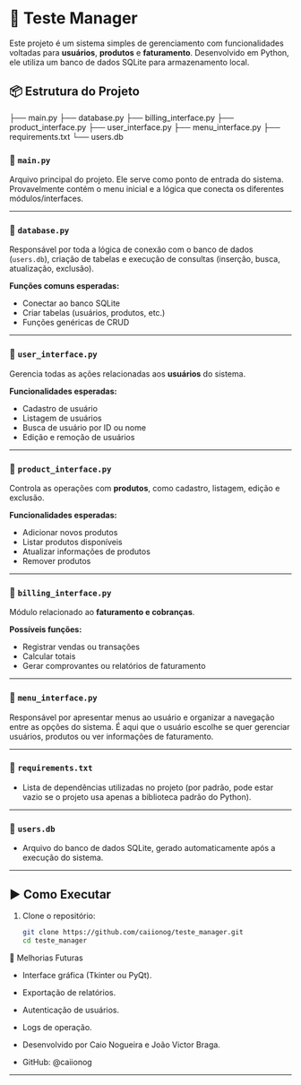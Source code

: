 # 🧪 Teste Manager

Este projeto é um sistema simples de gerenciamento com funcionalidades voltadas para **usuários**, **produtos** e **faturamento**. Desenvolvido em Python, ele utiliza um banco de dados SQLite para armazenamento local.

## 📦 Estrutura do Projeto

├── main.py
├── database.py
├── billing_interface.py
├── product_interface.py
├── user_interface.py
├── menu_interface.py
├── requirements.txt
└── users.db


### 🔹 `main.py`
Arquivo principal do projeto. Ele serve como ponto de entrada do sistema. Provavelmente contém o menu inicial e a lógica que conecta os diferentes módulos/interfaces.

---

### 🔹 `database.py`
Responsável por toda a lógica de conexão com o banco de dados (`users.db`), criação de tabelas e execução de consultas (inserção, busca, atualização, exclusão).

**Funções comuns esperadas:**
- Conectar ao banco SQLite
- Criar tabelas (usuários, produtos, etc.)
- Funções genéricas de CRUD

---

### 🔹 `user_interface.py`
Gerencia todas as ações relacionadas aos **usuários** do sistema.

**Funcionalidades esperadas:**
- Cadastro de usuário
- Listagem de usuários
- Busca de usuário por ID ou nome
- Edição e remoção de usuários

---

### 🔹 `product_interface.py`
Controla as operações com **produtos**, como cadastro, listagem, edição e exclusão.

**Funcionalidades esperadas:**
- Adicionar novos produtos
- Listar produtos disponíveis
- Atualizar informações de produtos
- Remover produtos

---

### 🔹 `billing_interface.py`
Módulo relacionado ao **faturamento e cobranças**.

**Possíveis funções:**
- Registrar vendas ou transações
- Calcular totais
- Gerar comprovantes ou relatórios de faturamento

---

### 🔹 `menu_interface.py`
Responsável por apresentar menus ao usuário e organizar a navegação entre as opções do sistema. É aqui que o usuário escolhe se quer gerenciar usuários, produtos ou ver informações de faturamento.

---

### 🔹 `requirements.txt`

- Lista de dependências utilizadas no projeto (por padrão, pode estar vazio se o projeto usa apenas a biblioteca padrão do Python).

---

### 🔹 `users.db`

- Arquivo do banco de dados SQLite, gerado automaticamente após a execução do sistema.

---

## ▶️ Como Executar

1. Clone o repositório:
   ```bash
   git clone https://github.com/caiionog/teste_manager.git
   cd teste_manager

📌 Melhorias Futuras
    
- Interface gráfica (Tkinter ou PyQt).

- Exportação de relatórios.

- Autenticação de usuários.

- Logs de operação.


- Desenvolvido por Caio Nogueira e João Victor Braga.
- GitHub: @caiionog




---
